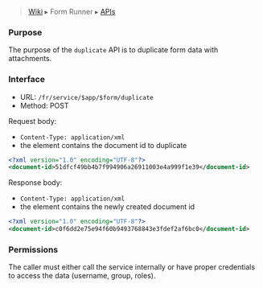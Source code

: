> [Wiki](Home) ▸ Form Runner ▸ [APIs](./Form-Runner-:-APIs)

### Purpose

The purpose of the `duplicate` API is to duplicate form data with attachments.

### Interface

- URL: `/fr/service/$app/$form/duplicate`
- Method: POST

Request body:

- `Content-Type: application/xml`
- the element contains the document id to duplicate

```xml
<?xml version="1.0" encoding="UTF-8"?>
<document-id>51dfcf49bb4b7f994906a26911003e4a999f1e39</document-id>
```

Response body:

- `Content-Type: application/xml`
- the element contains the newly created document id

```xml
<?xml version="1.0" encoding="UTF-8"?>
<document-id>c0f6dd2e75e94f60b9493768843e3fdef2af6bc0</document-id>
```

### Permissions

The caller must either call the service internally or have proper credentials to access the data (username, group, roles).
